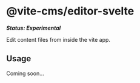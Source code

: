 # @vite-cms/editor-svelte

***Status: Experimental***

Edit content files from inside the vite app.

## Usage

Coming soon...
